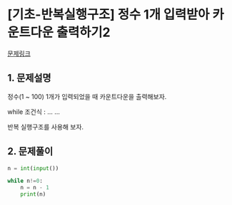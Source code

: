 # [기초-반복실행구조] 정수 1개 입력받아 카운트다운 출력하기2

[문제링크](https://codeup.kr/problem.php?id=6073)



## 1. 문제설명

정수(1 ~ 100) 1개가 입력되었을 때 카운트다운을 출력해보자.

while 조건식 :
 ...
 ...

반복 실행구조를 사용해 보자.




## 2. 문제풀이

```python
n = int(input())

while n!=0:
    n = n - 1
    print(n)
```


